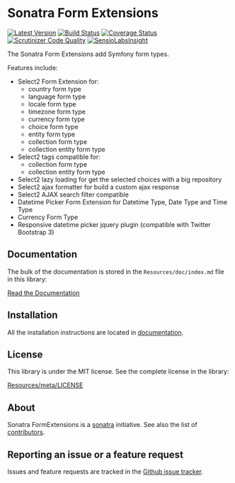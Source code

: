 Sonatra Form Extensions
=======================

[![Latest Version](https://img.shields.io/packagist/v/sonatra/form-extensions.svg)](https://packagist.org/packages/sonatra/form-extensions)
[![Build Status](https://img.shields.io/travis/sonatra/sonatra-form-extensions/master.svg)](https://travis-ci.org/sonatra/sonatra-form-extensions)
[![Coverage Status](https://img.shields.io/coveralls/sonatra/sonatra-form-extensions/master.svg)](https://coveralls.io/r/sonatra/sonatra-form-extensions?branch=master)
[![Scrutinizer Code Quality](https://img.shields.io/scrutinizer/g/sonatra/sonatra-form-extensions/master.svg)](https://scrutinizer-ci.com/g/sonatra/sonatra-form-extensions?branch=master)
[![SensioLabsInsight](https://img.shields.io/sensiolabs/i/f353d527-edf0-42a5-aa13-8b045668d853.svg)](https://insight.sensiolabs.com/projects/f353d527-edf0-42a5-aa13-8b045668d853)

The Sonatra Form Extensions add Symfony form types.

Features include:

- Select2 Form Extension for:
  * country form type
  * language form type
  * locale form type
  * timezone form type
  * currency form type
  * choice form type
  * entity form type
  * collection form type
  * collection entity form type
- Select2 tags compatible for:
  * collection form type
  * collection entity form type
- Select2 lazy loading for get the selected choices with a big repository
- Select2 ajax formatter for build a custom ajax response
- Select2 AJAX search filter compatible
- Datetime Picker Form Extension for Datetime Type, Date Type and Time Type
- Currency Form Type
- Responsive datetime picker jquery plugin (compatible with Twitter Bootstrap 3)

Documentation
-------------

The bulk of the documentation is stored in the `Resources/doc/index.md`
file in this library:

[Read the Documentation](Resources/doc/index.md)

Installation
------------

All the installation instructions are located in [documentation](Resources/doc/index.md).

License
-------

This library is under the MIT license. See the complete license in the library:

[Resources/meta/LICENSE](Resources/meta/LICENSE)

About
-----

Sonatra FormExtensions is a [sonatra](https://github.com/sonatra) initiative.
See also the list of [contributors](https://github.com/sonatra/sonatra-form-extensions/graphs/contributors).

Reporting an issue or a feature request
---------------------------------------

Issues and feature requests are tracked in the [Github issue tracker](https://github.com/sonatra/sonatra-form-extensions/issues).
